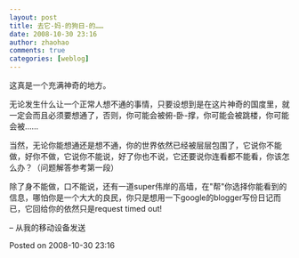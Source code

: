 ```yaml
---
layout: post
title: 去它-妈-的狗日-的……
date: 2008-10-30 23:16
author: zhaohao
comments: true
categories: [weblog]
---
```

这真是一个充满神奇的地方。

无论发生什么让一个正常人想不通的事情，只要设想到是在这片神奇的国度里，就一定会而且必须要想通了，否则，你可能会被俯-卧-撑，你可能会被跳楼，你可能会被……

当然，无论你能想通还是想不通，你的世界依然已经被层层包围了，它说你不能做，好你不做，它说你不能说，好了你也不说，它还要说你连看都不能看，你该怎么办？（问题解答参考第一段）

除了身不能做，口不能说，还有一道super伟岸的高墙，在"帮"你选择你能看到的信息，哪怕你是一个大大的良民，你只是想用一下google的blogger写份日记而已，它回给你的依然只是request timed out!

– 从我的移动设备发送

Posted on 2008-10-30 23:16
